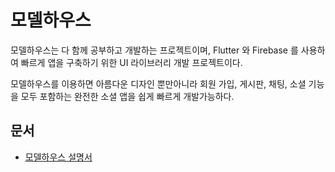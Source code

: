 # 모델하우스

모델하우스는 다 함께 공부하고 개발하는 프로젝트이며, Flutter 와 Firebase 를 사용하여 빠르게 앱을 구축하기 위한 UI 라이브러리 개발 프로젝트이다.

모델하우스를 이용하면 아름다운 디자인 뿐만아니라 회원 가입, 게시판, 채팅, 소셜 기능을 모두 포함하는 완전한 소셜 앱을 쉽게 빠르게 개발가능하다.


## 문서

- [모델하우스 설명서](https://thruthesky.github.io/model_house/)